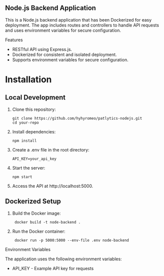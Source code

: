 ## Node.js Backend Application

This is a Node.js backend application that has been Dockerized for easy deployment. The app includes routes and controllers to handle API requests and uses environment variables for secure configuration.

Features

- RESTful API using Express.js.
- Dockerized for consistent and isolated deployment.
- Supports environment variables for secure configuration.

# Installation

## Local Development

1.  Clone this repository:
    ```
    git clone https://github.com/hyhyromeo/patlytics-nodejs.git
    cd your-repo
    ```
2.  Install dependencies:
    ```
    npm install
    ```
3.  Create a .env file in the root directory:
    ```
    API_KEY=your_api_key
    ```
4.  Start the server:
    ```
    npm start
    ```
5.  Access the API at http://localhost:5000.

## Dockerized Setup

1. Build the Docker image:
   ```
    docker build -t node-backend .
   ```
2. Run the Docker container:
   ```
    docker run -p 5000:5000 --env-file .env node-backend
   ```

Environment Variables

The application uses the following environment variables:

- API_KEY - Example API key for requests
